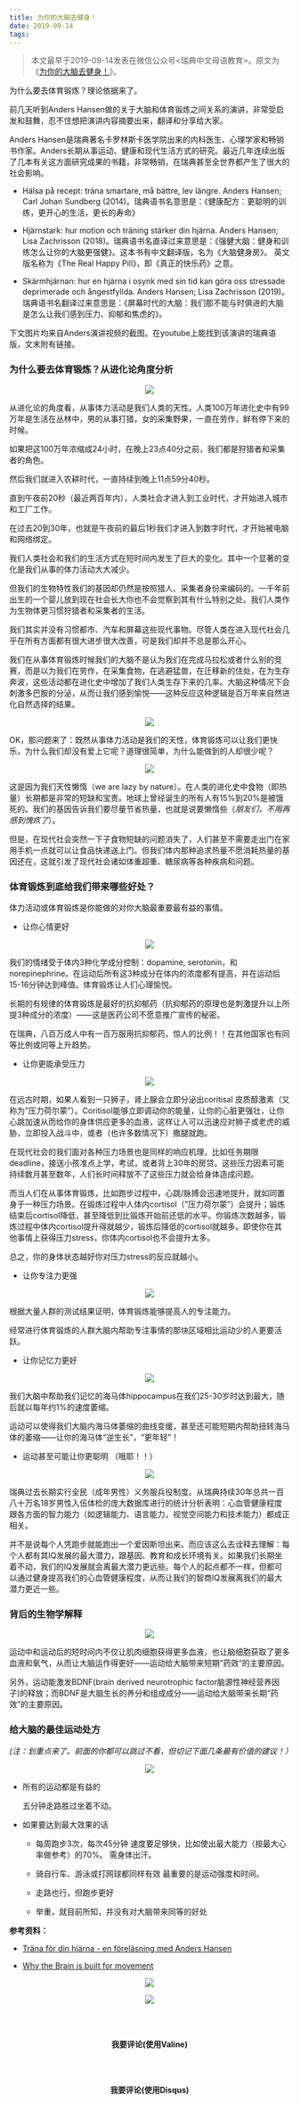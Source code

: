 ```yaml
---
title: 为你的大脑去健身！
date: 2019-09-14
tags:
---
```


> 本文最早于2019-09-14发表在微信公众号<瑞典中文母语教育>。原文为《[为你的大脑去健身！](https://mp.weixin.qq.com/s/LowO9Qx_rsmcmh9ywBL5mQ)》。

为什么要去体育锻炼？理论依据来了。

前几天听到Anders Hansen做的关于大脑和体育锻炼之间关系的演讲，非常受启发和鼓舞，忍不住想把演讲内容摘要出来，翻译和分享给大家。

Anders Hansen是瑞典著名卡罗林斯卡医学院出来的内科医生、心理学家和畅销书作家。Anders长期从事运动、健康和现代生活方式的研究。最近几年连续出版了几本有关这方面研究成果的书籍，非常畅销，在瑞典甚至全世界都产生了很大的社会影响。

* Hälsa på recept: träna smartare, må bättre, lev längre. Anders Hansen; Carl Johan Sundberg (2014)。瑞典语书名意思是：《健康配方：更聪明的训练，更开心的生活，更长的寿命》
    
* Hjärnstark: hur motion och träning stärker din hjärna. Anders Hansen; Lisa Zachrisson (2018)。瑞典语书名直译过来意思是：《强健大脑：健身和训练怎么让你的大脑更强健》。这本书有中文翻译版，名为《大脑健身房》。 英文版名称为《The Real Happy Pill》，即《真正的快乐药》之意。
    
* Skärmhjärnan: hur en hjärna i osynk med sin tid kan göra oss stressade deprimerade och ångestfyllda. Anders Hansen; Lisa Zachrisson (2019)。瑞典语书名翻译过来意思是：《屏幕时代的大脑：我们那不能与时俱进的大脑是怎么让我们感到压力、抑郁和焦虑的》。

下文图片均来自Anders演讲视频的截图。在youtube上能找到该演讲的瑞典语版，文末附有链接。

### 为什么要去体育锻炼？从进化论角度分析

<p align="center">
  <img src="/images/为你的大脑去健身！/进化论.AndersHansen.Evolve.2.jpg" >
</p>

从进化论的角度看，从事体力活动是我们人类的天性。人类100万年进化史中有99万年是生活在丛林中，男的从事打猎，女的采集野果，一直在劳作，鲜有停下来的时候。  

如果把这100万年浓缩成24小时，在晚上23点40分之前，我们都是狩猎者和采集者的角色。

然后我们就进入农耕时代，一直持续到晚上11点59分40秒。

直到午夜前20秒（最近两百年内），人类社会才进入到工业时代，才开始进入城市和工厂工作。

在过去20到30年，也就是午夜前的最后1秒我们才进入到数字时代，才开始被电脑和网络绑定。

我们人类社会和我们的生活方式在短时间内发生了巨大的变化。其中一个显著的变化是我们从事的体力活动大大减少。

但我们的生物特性我们的基因却仍然是按照猎人、采集者身份来编码的。一千年前出生的一个婴儿放到现在社会长大你也不会觉察到其有什么特别之处。我们人类作为生物体更习惯狩猎者和采集者的生活。

我们其实并没有习惯都市、汽车和屏幕这些现代事物。尽管人类在进入现代社会几乎在所有方面都有很大进步很大改善，可是我们却并不总是那么开心。

我们在从事体育锻炼时候我们的大脑不是认为我们在完成马拉松或者什么别的竞赛，而是以为我们在劳作，在采集食物，在逃避猛兽，在迁移新的住处，在为生存奔波，这些活动都在进化史中增加了我们人类生存下来的几率。大脑这种情况下会刺激多巴胺的分泌，从而让我们感到愉悦——这种反应这种逻辑是百万年来自然进化自然选择的结果。

<p align="center">
  <img src="/images/为你的大脑去健身！/进化论.AndersHanssen.FeelBetterFromEvolutionaryPerspective.11.v2.jpg" >
</p>

OK，那问题来了：既然从事体力活动是我们的天性，体育锻炼可以让我们更快乐，为什么我们却没有爱上它呢？道理很简单，为什么能做到的人却很少呢？  

<p align="center">
  <img src="/images/为你的大脑去健身！/进化论.AndersHanssen.whyWeDontLikeExercise.12.jpg" >
</p>

这是因为我们天性懒惰（we are lazy by nature）。在人类的进化史中食物（即热量）长期都是非常的短缺和宝贵。地球上曾经诞生的所有人有15%到20%是被饿死的。我们的基因告诉我们要尽量节省热量，也就是说要懒惰些（_朋友们，不用再感到愧疚了_）。

但是，在现代社会突然一下子食物短缺的问题消失了，人们甚至不需要走出门在家用手机一点就可以让食品快递送上门。但我们体内那种追求热量不愿消耗热量的基因还在，这就引发了现代社会诸如体重超重、糖尿病等各种疾病和问题。

### 体育锻炼到底给我们带来哪些好处？

体力活动或体育锻炼是你能做的对你大脑最重要最有益的事情。

* 让你心情更好
    
<p align="center">
  <img src="/images/为你的大脑去健身！/体育锻炼的好处.AndersHanssen.3IngredientsofMoods.jpg" >
</p>

我们的情绪受于体内3种化学成分控制：dopamine, serotonin，和norepinephrine。在运动后所有这3种成分在体内的浓度都有提高，并在运动后15-16分钟达到峰值。体育锻炼让人们心理愉悦。

长期的有规律的体育锻炼是最好的抗抑郁药（抗抑郁药的原理也是刺激提升以上所提3种成分的浓度）——这是医药公司不愿意推广宣传的秘密。  

在瑞典，八百万成人中有一百万服用抗抑郁药，惊人的比例！！在其他国家也有同等比例或同等上升趋势。

* 让你更能承受压力

<p align="center">
  <img src="/images/为你的大脑去健身！/体育锻炼的好处.AndersHanssen.HPA.v2.2.jpg" >
</p>

在远古时期，如果人看到一只狮子，肾上腺会立即分泌出coritisal 皮质醇激素（又称为”压力荷尔蒙”）。Coritisol能够立即调动你的能量，让你的心脏更强壮，让你心跳加速从而给你的身体供应更多的血液，这样让人可以迅速应对狮子或老虎的威胁，立即投入战斗中，或者（也许多数情况下）撒腿就跑。  

在现代社会的我们面对各种压力场景也是同样的响应机理，比如任务期限deadline，接送小孩准点上学，考试，或者背上30年的房贷。这些压力因素可能持续数月甚至数年，人们长时间释放不了这些压力就会给身体造成问题。

而当人们在从事体育锻炼，比如跑步过程中，心跳/脉搏会迅速地提升，就如同置身于一种压力场景。在锻炼过程中人体内cortisol（”压力荷尔蒙”）会提升；锻炼结束后cortisol降低，甚至降低到比锻炼开始前还低的水平。你锻炼次数越多，锻炼过程中体内cortisol提升得就越少，锻炼后降低的cortisol就越多。即使你在其他事情上获得压力stress，你体内cortisol也不会提升太多。

总之，你的身体状态越好你对压力stress的反应就越小。

* 让你专注力更强

<p align="center">
  <img src="/images/为你的大脑去健身！/体育锻炼的好处.AndersHansen.Attention.v2.jpg" >
</p>

根据大量人群的测试结果证明，体育锻炼能够提高人的专注能力。

经常进行体育锻炼的人群大脑内帮助专注事情的那块区域相比运动少的人更要活跃。

* 让你记忆力更好
    
<p align="center">
  <img src="/images/为你的大脑去健身！/体育锻炼的好处.AndersHanssen.OurMemoryShrinks.2.1.jpg" >
</p>

我们大脑中帮助我们记忆的海马体hippocampus在我们25-30岁时达到最大，随后就以每年约1%的速度萎缩。  

运动可以使得我们大脑内海马体萎缩的曲线变缓，甚至还可能短期内帮助扭转海马体的萎缩——让你的海马体“逆生长”，“更年轻”！

* 运动甚至可能让你更聪明
（哦耶！！）

<p align="center">
  <img src="/images/为你的大脑去健身！/体育锻炼的好处.GetReadyToWork.AndersHanssen.4.exerciseMakeUsSmarter.v2.jpg" >
</p>


瑞典过去长期实行全民（成年男性）义务服兵役制度。从瑞典持续30年总共一百八十万名18岁男性入伍体检的庞大数据库进行的统计分析表明：心血管健康程度跟各方面的智力能力（如逻辑能力、语言能力，视觉空间能力和技术能力）都成正相关。

并不是说每个人凭跑步就能跑出一个爱因斯坦出来。而应该这么去诠释去理解：每个人都有其IQ发展的最大潜力，跟基因、教育和成长环境有关。如果我们长期坐着不动，我们的IQ发展就会离最大潜力更远些。每个人的起点都不一样，但都可以通过健身提高我们的心血管健康程度，从而让我们的智商IQ发展离我们的最大潜力更近一些。

### 背后的生物学解释

<p align="center">
  <img src="/images/为你的大脑去健身！/背后的生物学解释.AndersHansen.20MoreBlood.BDNF.jpg" >
</p>

运动中和运动后的短时间内不仅让肌肉细胞获得更多血液，也让脑细胞获取了更多血液和氧气，从而让大脑运作得更好——运动给大脑带来短期“药效”的主要原因。  

另外，运动能激发BDNF(brain derived neurotrophic factor脑源性神经营养因子)的释放；而BDNF是大脑生长的养分和组成成分——运动给大脑带来长期“药效”的主要原因。

### 给大脑的最佳运动处方

_(注：划重点来了。前面的你都可以跳过不看，但切记下面几条最有价值的建议！）_

<p align="center">
  <img src="/images/为你的大脑去健身！/运动处方.AndersHanssen.16.TheBrainDose.jpg" >
</p>

* 所有的运动都是有益的
    
	五分钟走路胜过坐着不动。
    
* 如果要达到最大效果的话
	* 每周跑步3次，每次45分钟
	速度要足够快，比如使出最大能力（按最大心率做参考）的70%。
	需身体出汗。
    
	* 骑自行车、游泳或打网球都同样有效
	最重要的是运动强度和时间。
    
	* 走路也行，但跑步更好
	* 举重，就目前所知，并没有对大脑带来同等的好处

**参考资料：**

* [Träna för din hjärna - en föreläsning med Anders Hansen](https://youtu.be/odecp5rorGs)
    
* [Why the Brain is built for movement](https://youtu.be/a9p3Z7L0f0U)

<p align="center">
  <img src="/images/我的瓦萨越野滑雪赛2019/瑞典中文母语.webp">
</p>

<p align="center">
  <img src="/images/我的瓦萨越野滑雪赛2019/瑞典中文母语二维码.webp">
</p>

<br/><br/>
**<center>我要评论(使用Valine)</center>**
<script src='//unpkg.com/valine/dist/Valine.min.js'></script>
<div id="vcomments"></div>
<script>
    new Valine({
        el: '#vcomments',
        appId: 'grU7XIKPtRS7nTbfXw8AA5fF-gzGzoHsz',
        appKey: 'bTUquNUVAFQq4eRqG4aRMdb4'
    })
</script>

<br/><br/>
**<center>我要评论(使用Disqus)</center>**

